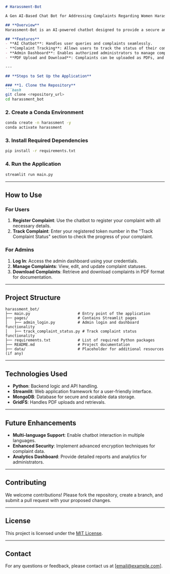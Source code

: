 ```markdown
# Harassment-Bot

A Gen AI-Based Chat Bot for Addressing Complaints Regarding Women Harassment in Universities.

## **Overview**
Harassment-Bot is an AI-powered chatbot designed to provide a secure and streamlined platform for addressing and tracking complaints related to women's harassment in educational institutions.

## **Features**
- **AI Chatbot**: Handles user queries and complaints seamlessly.
- **Complaint Tracking**: Allows users to track the status of their complaints using a unique token.
- **Admin Dashboard**: Enables authorized administrators to manage complaints and update statuses.
- **PDF Upload and Download**: Complaints can be uploaded as PDFs, and users can download their registered complaint details.

---

## **Steps to Set Up the Application**

### **1. Clone the Repository**
```bash
git clone <repository_url>
cd harassment_bot
```

### **2. Create a Conda Environment**
```bash
conda create -n harassment -y
conda activate harassment
```

### **3. Install Required Dependencies**
```bash
pip install -r requirements.txt
```

### **4. Run the Application**
```bash
streamlit run main.py
```

---

## **How to Use**

### **For Users**
1. **Register Complaint**: Use the chatbot to register your complaint with all necessary details.
2. **Track Complaint**: Enter your registered token number in the "Track Complaint Status" section to check the progress of your complaint.

### **For Admins**
1. **Log In**: Access the admin dashboard using your credentials.
2. **Manage Complaints**: View, edit, and update complaint statuses.
3. **Download Complaints**: Retrieve and download complaints in PDF format for documentation.

---

## **Project Structure**
```
harassment_bot/
├── main.py                     # Entry point of the application
├── pages/                      # Contains Streamlit pages
│   ├── admin_login.py          # Admin login and dashboard functionality
│   ├── track_complaint_status.py # Track complaint status functionality
├── requirements.txt            # List of required Python packages
├── README.md                   # Project documentation
├── data/                       # Placeholder for additional resources (if any)
```

---

## **Technologies Used**
- **Python**: Backend logic and API handling.
- **Streamlit**: Web application framework for a user-friendly interface.
- **MongoDB**: Database for secure and scalable data storage.
- **GridFS**: Handles PDF uploads and retrievals.

---

## **Future Enhancements**
- **Multi-language Support**: Enable chatbot interaction in multiple languages.
- **Enhanced Security**: Implement advanced encryption techniques for complaint data.
- **Analytics Dashboard**: Provide detailed reports and analytics for administrators.

---

## **Contributing**
We welcome contributions! Please fork the repository, create a branch, and submit a pull request with your proposed changes.

---

## **License**
This project is licensed under the [MIT License](LICENSE).

---

## **Contact**
For any questions or feedback, please contact us at [email@example.com].
```
